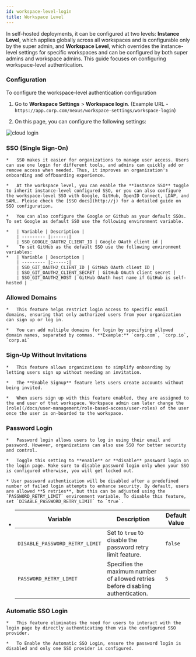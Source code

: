 ```yaml
---
id: workspace-level-login
title: Workspace Level
---
```



In self-hosted deployments, it can be configured at two levels: **Instance Level**, which applies globally across all workspaces and is configurable only by the super admin, and **Workspace Level**, which overrides the instance-level settings for specific workspaces and can be configured by both super admins and workspace admins. This guide focuses on configuring workspace-level authentication.


### Configuration

To configure the workspace-level authentication configuration

1.  Go to **Workspace Settings** > **Workspace login**. (Example URL - `https://app.corp.com/nexus/workspace-settings/workspace-login`)
    
2.  On this page, you can configure the following settings:

<div style={{textAlign: 'center'}}>
    <img style={{ border:'0', marginBottom:'15px', borderRadius:'5px', boxShadow: '0px 1px 3px rgba(0, 0, 0, 0.2)' }} className="screenshot-full" src="/img/user-management/authentication/selfhosted/workspace-login.png" alt="cloud login" />
</div>
    

###   SSO (Single Sign-On)
    
    *   SSO makes it easier for organizations to manage user access. Users can use one login for different tools, and admins can quickly add or remove access when needed. Thus, it improves an organization's onboarding and offboarding experience.
        
    *   At the workspace level, you can enable the **Instance SSO** toggle to inherit instance-level configured SSO, or you can also configure the workspace-level SSO with Google, GitHub, OpenID Connect, LDAP, and SAML. Please check the [SSO docs](http://j) for a detailed guide on SSO configuration.
        
    *   You can also configure the Google or Github as your default SSOs. To set Google as default SSO use the following environment variable.

    *   | Variable | Description | 
        | --------- |:-----:|
        | SSO_GOOGLE_OAUTH2_CLIENT_ID | Google OAuth client id |
    *    To set GitHub as the default SSO use the following environment variables:
    *   | Variable | Description | 
        | --------- |:-----:|
        | SSO_GIT_OAUTH2_CLIENT_ID | GitHub OAuth client ID |
        | SSO_GIT_OAUTH2_CLIENT_SECRET | GitHub OAuth client secret |
        | SSO_GIT_OAUTH2_HOST | GitHub OAuth host name if GitHub is self-hosted |

    
###  Allowed Domains
    
    *   This feature helps restrict login access to specific email domains, ensuring that only authorized users from your organization can sign up or log in.
        
    *   You can add multiple domains for login by specifying allowed domain names, separated by commas. **Example:** `corp.com`, `corp.io`, `corp.ai`
        

###   Sign-Up Without Invitations
    
    *   This feature allows organizations to simplify onboarding by letting users sign up without needing an invitation.
        
    *   The **Enable Signup** feature lets users create accounts without being invited.
        
    *   When users sign up with this feature enabled, they are assigned to the end user of that workspace. Workspace admin can later change the [role](/docs/user-management/role-based-access/user-roles) of the user once the user is on-boarded to the workspace.
        
###   Password Login
    
    *   Password login allows users to log in using their email and password. However, organizations can also use SSO for better security and control.
        
    *   Toggle this setting to **enable** or **disable** password login on the login page. Make sure to disable password login only when your SSO is configured otherwise, you will get locked out.

    * User password authentication will be disabled after a predefined number of failed login attempts to enhance security. By default, users are allowed **5 retries**, but this can be adjusted using the `PASSWORD_RETRY_LIMIT` environment variable. To disable this feature, set `DISABLE_PASSWORD_RETRY_LIMIT` to `true`.

*   | Variable | Description | Default Value |
    | --------- |-------------|---------------|
    | `DISABLE_PASSWORD_RETRY_LIMIT` | Set to `true` to disable the password retry limit feature. | `false` |
    | `PASSWORD_RETRY_LIMIT` | Specifies the maximum number of allowed retries before disabling authentication. | `5` |

        
###  Automatic SSO Login
    
    *   This feature eliminates the need for users to interact with the login page by directly authenticating them via the configured SSO provider.
        
    *   To Enable the Automatic SSO Login, ensure the password login is disabled and only one SSO provider is configured.